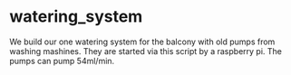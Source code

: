 # watering_system

We build our one watering system for the balcony with old pumps from washing mashines. They are started via this script by a raspberry pi. The pumps can pump 54ml/min.
